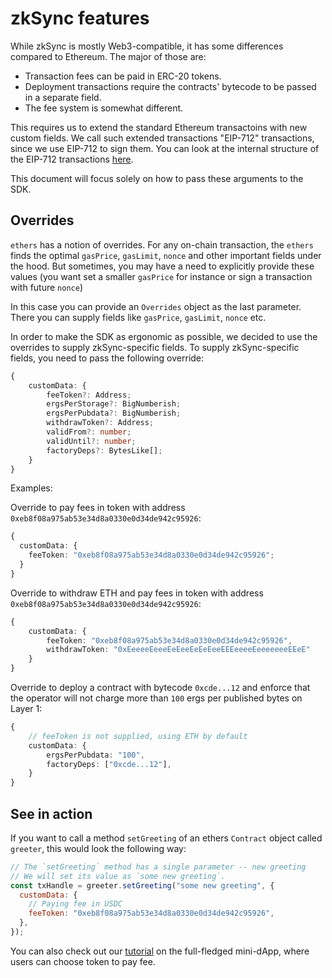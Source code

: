 # zkSync features

While zkSync is mostly Web3-compatible, it has some differences compared to Ethereum. The major of those are:

- Transaction fees can be paid in ERC-20 tokens.
- Deployment transactions require the contracts' bytecode to be passed in a separate field.
- The fee system is somewhat different.

This requires us to extend the standard Ethereum transactoins with new custom fields. We call such extended transactions "EIP-712" transactions, since we use EIP-712 to sign them. You can look at the internal structure of the EIP-712 transactions [here](.,/api#eip712).

This document will focus solely on how to pass these arguments to the SDK.

## Overrides

`ethers` has a notion of overrides. For any on-chain transaction, the `ethers` finds the optimal `gasPrice`, `gasLimit`, `nonce` and other important fields under the hood. But sometimes, you may have a need to explicitly provide these values (you want set a smaller `gasPrice` for instance or sign a transaction with future `nonce`)

In this case you can provide an `Overrides` object as the last parameter. There you can supply fields like `gasPrice`, `gasLimit`, `nonce` etc.

In order to make the SDK as ergonomic as possible, we decided to use the overrides to supply zkSync-specific fields. To supply zkSync-specific fields, you need to pass the following override:

```typescript
{
    customData: {
        feeToken?: Address;
        ergsPerStorage?: BigNumberish;
        ergsPerPubdata?: BigNumberish;
        withdrawToken?: Address;
        validFrom?: number;
        validUntil?: number;
        factoryDeps?: BytesLike[];
    }
}
```

Examples:

Override to pay fees in token with address `0xeb8f08a975ab53e34d8a0330e0d34de942c95926`:

```typescript
{
  customData: {
    feeToken: "0xeb8f08a975ab53e34d8a0330e0d34de942c95926";
  }
}
```

Override to withdraw ETH and pay fees in token with address `0xeb8f08a975ab53e34d8a0330e0d34de942c95926`:

```typescript
{
    customData: {
        feeToken: "0xeb8f08a975ab53e34d8a0330e0d34de942c95926",
        withdrawToken: "0xEeeeeEeeeEeEeeEeEeEeeEEEeeeeEeeeeeeeEEeE"
    }
}
```

Override to deploy a contract with bytecode `0xcde...12` and enforce that the operator will not charge more than `100` ergs per published bytes on Layer 1:

```typescript
{
    // feeToken is not supplied, using ETH by default
    customData: {
        ergsPerPubdata: "100",
        factoryDeps: ["0xcde...12"],
    }
}
```

## See in action

If you want to call a method `setGreeting` of an ethers `Contract` object called `greeter`, this would look the following way:

```javascript
// The `setGreeting` method has a single parameter -- new greeting
// We will set its value as `some new greeting`.
const txHandle = greeter.setGreeting("some new greeting", {
  customData: {
    // Paying fee in USDC
    feeToken: "0xeb8f08a975ab53e34d8a0330e0d34de942c95926",
  },
});
```

You can also check out our [tutorial](../../dev/tutorials/basic) on the full-fledged mini-dApp, where users can choose token to pay fee.
